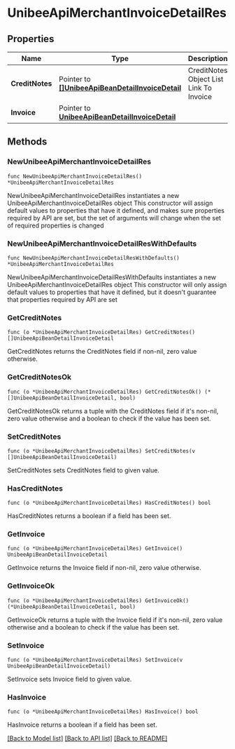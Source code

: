 # UnibeeApiMerchantInvoiceDetailRes

## Properties

Name | Type | Description | Notes
------------ | ------------- | ------------- | -------------
**CreditNotes** | Pointer to [**[]UnibeeApiBeanDetailInvoiceDetail**](UnibeeApiBeanDetailInvoiceDetail.md) | CreditNotes Object List Link To Invoice | [optional] 
**Invoice** | Pointer to [**UnibeeApiBeanDetailInvoiceDetail**](UnibeeApiBeanDetailInvoiceDetail.md) |  | [optional] 

## Methods

### NewUnibeeApiMerchantInvoiceDetailRes

`func NewUnibeeApiMerchantInvoiceDetailRes() *UnibeeApiMerchantInvoiceDetailRes`

NewUnibeeApiMerchantInvoiceDetailRes instantiates a new UnibeeApiMerchantInvoiceDetailRes object
This constructor will assign default values to properties that have it defined,
and makes sure properties required by API are set, but the set of arguments
will change when the set of required properties is changed

### NewUnibeeApiMerchantInvoiceDetailResWithDefaults

`func NewUnibeeApiMerchantInvoiceDetailResWithDefaults() *UnibeeApiMerchantInvoiceDetailRes`

NewUnibeeApiMerchantInvoiceDetailResWithDefaults instantiates a new UnibeeApiMerchantInvoiceDetailRes object
This constructor will only assign default values to properties that have it defined,
but it doesn't guarantee that properties required by API are set

### GetCreditNotes

`func (o *UnibeeApiMerchantInvoiceDetailRes) GetCreditNotes() []UnibeeApiBeanDetailInvoiceDetail`

GetCreditNotes returns the CreditNotes field if non-nil, zero value otherwise.

### GetCreditNotesOk

`func (o *UnibeeApiMerchantInvoiceDetailRes) GetCreditNotesOk() (*[]UnibeeApiBeanDetailInvoiceDetail, bool)`

GetCreditNotesOk returns a tuple with the CreditNotes field if it's non-nil, zero value otherwise
and a boolean to check if the value has been set.

### SetCreditNotes

`func (o *UnibeeApiMerchantInvoiceDetailRes) SetCreditNotes(v []UnibeeApiBeanDetailInvoiceDetail)`

SetCreditNotes sets CreditNotes field to given value.

### HasCreditNotes

`func (o *UnibeeApiMerchantInvoiceDetailRes) HasCreditNotes() bool`

HasCreditNotes returns a boolean if a field has been set.

### GetInvoice

`func (o *UnibeeApiMerchantInvoiceDetailRes) GetInvoice() UnibeeApiBeanDetailInvoiceDetail`

GetInvoice returns the Invoice field if non-nil, zero value otherwise.

### GetInvoiceOk

`func (o *UnibeeApiMerchantInvoiceDetailRes) GetInvoiceOk() (*UnibeeApiBeanDetailInvoiceDetail, bool)`

GetInvoiceOk returns a tuple with the Invoice field if it's non-nil, zero value otherwise
and a boolean to check if the value has been set.

### SetInvoice

`func (o *UnibeeApiMerchantInvoiceDetailRes) SetInvoice(v UnibeeApiBeanDetailInvoiceDetail)`

SetInvoice sets Invoice field to given value.

### HasInvoice

`func (o *UnibeeApiMerchantInvoiceDetailRes) HasInvoice() bool`

HasInvoice returns a boolean if a field has been set.


[[Back to Model list]](../README.md#documentation-for-models) [[Back to API list]](../README.md#documentation-for-api-endpoints) [[Back to README]](../README.md)


